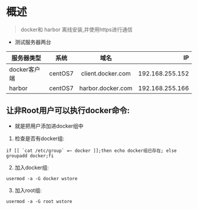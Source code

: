 # 概述
> docker和 harbor 离线安装,并使用https进行通信

* 测试服务器两台

服务器类型|系统|域名|IP
--|:--:|:--:|--:
docker客户端|centOS7|client.docker.com|192.168.255.152
harbor|centOS7|harbor.docker.com|192.168.255.166

## 让非Root用户可以执行docker命令:
* 就是把用户添加进docker组中
1. 检查是否有docker组:
```
if [[ `cat /etc/group` =~ docker ]];then echo docker组已存在; else groupadd docker;fi
```
2. 加入docker组:
```
usermod -a -G docker wstore
```
3. 加入root组:
```
usermod -a -G root wstore
```
